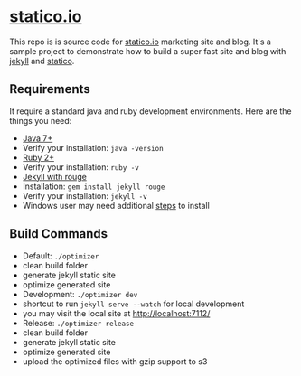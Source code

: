 [statico.io](http://statico.io)
===================

This repo is is source code for [statico.io](http://statico.io) marketing site and blog. It's a sample project to demonstrate how to build a super fast site and blog with [jekyll](http://jekyllrb.com/) and [statico](https://statico.io/). 

Requirements
------------------
It require a standard java and ruby development environments. Here are the things you need:

* [Java 7+](http://www.oracle.com/technetwork/java/javase/downloads/index.html)
 * Verify your installation: `java -version`
* [Ruby 2+](https://www.ruby-lang.org/en/installation/)
 * Verify your installation: `ruby -v`
* [Jekyll with rouge](http://jekyllrb.com/docs/installation/)
 * Installation: `gem install jekyll rouge`
 * Verify your installation: `jekyll -v`
 * Windows user may need additional [steps](http://jekyllrb.com/docs/windows/) to install

Build Commands
------------------

* Default: `./optimizer`
 * clean build folder
 * generate jekyll static site
 * optimize generated site
* Development: `./optimizer dev`
 * shortcut to run `jekyll serve --watch` for local development
 * you may visit the local site at [http://localhost:7112/](http://localhost:7112/)
* Release: `./optimizer release`
 * clean build folder
 * generate jekyll static site
 * optimize generated site
 * upload the optimized files with gzip support to s3